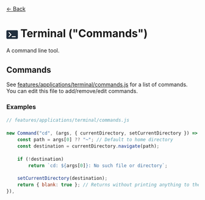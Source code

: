 [← Back](../README.md)

# <img src="../../../../public/media/applications/icons/terminal.svg" width=30 height=30 style="vertical-align: middle; background: none;"/> Terminal ("Commands")

A command line tool.

## Commands

See [features/applications/terminal/commands.js](../../../../src/features/applications/terminal/commands.js) for a list of commands. You can edit this file to add/remove/edit commands.

### Examples

```js
// features/applications/terminal/commands.js

new Command("cd", (args, { currentDirectory, setCurrentDirectory }) => {
	const path = args[0] ?? "~"; // Default to home directory
	const destination = currentDirectory.navigate(path);

	if (!destination)
		return `cd: ${args[0]}: No such file or directory`;

	setCurrentDirectory(destination);
	return { blank: true }; // Returns without printing anything to the terminal
}),
```